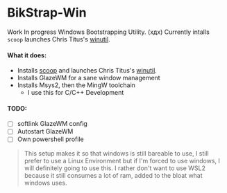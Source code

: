 # BikStrap-Win
Work In progress Windows Bootstrapping Utility.  (хдх)
Currently intalls `scoop` launches Chris Titus's [winutil](https://github.com/ChrisTitusTech/winutil).

#### What it does:
- Installs [scoop](https://scoop.sh/#/) and launches Chris Titus's [winutil](https://github.com/ChrisTitusTech/winutil).
- Installs GlazeWM for a sane window management
- Installs Msys2, then the MingW toolchain
    - I use this for C/C++ Development

#### TODO:
- [ ] softlink GlazeWM config
- [ ] Autostart GlazeWM
- [ ] Own powershell profile

> This setup makes it so that windows is still bareable to use, I still prefer to use a Linux Environment but if I'm forced to use windows, I will definitely going to use this. I rather don't want to use WSL2 because it still consumes a lot of ram, added to the bloat what windows uses. 